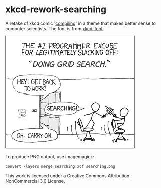 xkcd-rework-searching
=====================

A retake of xkcd comic '[compiling](http://xkcd.com/303/)' in a theme that makes better
sense to computer scientists.  The font is from [xkcd-font](https://github.com/ipython/xkcd-font).

!['Are you stealing those LCDs?' 'Yeah, but I'm doing it while grid search is under way.'](searching.png)
  

To produce PNG output, use imagemagick:
```
convert -layers merge searching.xcf searching.png
```

This work is licensed under a Creative Commons Attribution-NonCommercial 3.0 License.
